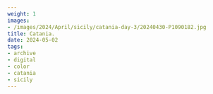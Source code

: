 ```yaml
---
weight: 1
images:
- /images/2024/April/sicily/catania-day-3/20240430-P1090182.jpg
title: Catania.
date: 2024-05-02
tags:
- archive
- digital
- color
- catania
- sicily
---
```


